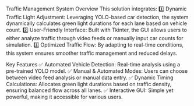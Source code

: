 Traffic Management System Overview
This solution integrates:
1️⃣ Dynamic Traffic Light Adjustment: Leveraging YOLO-based car detection, the system dynamically calculates green light durations for each lane based on vehicle count.
2️⃣ User-Friendly Interface: Built with Tkinter, the GUI allows users to either analyze traffic through video feeds or manually input car counts for simulation.
3️⃣ Optimized Traffic Flow: By adapting to real-time conditions, this system ensures smoother traffic management and reduced delays.

Key Features
✅ Automated Vehicle Detection: Real-time analysis using a pre-trained YOLO model.
✅ Manual & Automated Modes: Users can choose between video feed analysis or manual data entry.
✅ Dynamic Timing Calculations: Allocates green light durations based on traffic density, ensuring balanced flow across all lanes.
✅ Interactive GUI: Simple yet powerful, making it accessible for various users.

